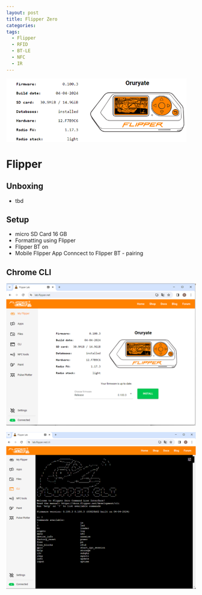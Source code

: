 ```yaml
---
layout: post
title: Flipper Zero
categories: 
tags:
  - Flipper
  - RFID
  - BT-LE
  - NFC
  - IR
---
```

![](../pics/Pasted%20image%2020240603145050.png)
# Flipper

## Unboxing 
- tbd
## Setup 
- micro SD Card 16 GB 
- Formatting using Flipper 
- Flipper BT on 
- Mobile Flipper App Conncect to Flipper BT - pairing 

##  Chrome CLI  

![](../pics/20240414152034_flipper.png)


![](../pics/20240414152354Flipper.png)
